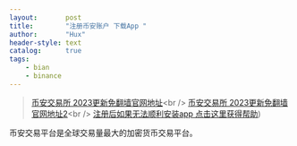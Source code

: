 ```yaml
---
layout:       post
title:        "注册币安账户 下载App "
author:       "Hux"
header-style: text
catalog:      true
tags:
    - bian
    - binance
---
```


>  [币安交易所 2023更新免翻墙官网地址]([https://zhuanlan.zhihu.com/p/373065151](https://accounts.bitechan.wiki/zh-CN/register?ref=188689088))<br />
>  [币安交易所 2023更新免翻墙官网地址2]([https://zhuanlan.zhihu.com/p/373065151](https://accounts.bitechan.cloud/zh-CN/register?ref=188689088))<br />
>  [注册后如果无法顺利安装app 点击这里获得帮助]([binance-bian.com/帮助/))


币安交易平台是全球交易量最大的加密货币交易平台。
